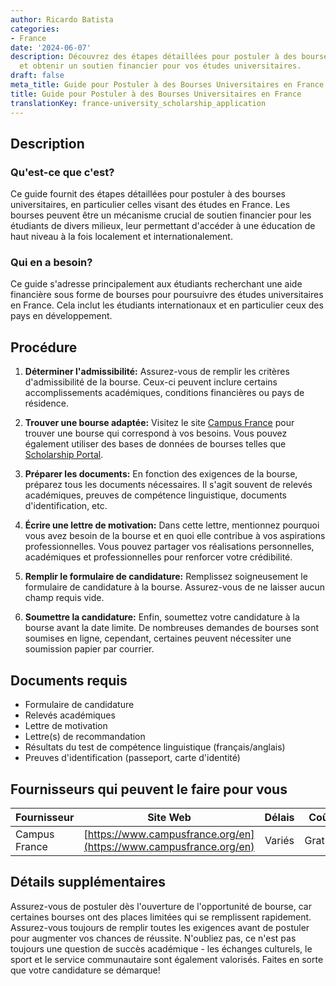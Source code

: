 ```yaml
---
author: Ricardo Batista
categories:
- France
date: '2024-06-07'
description: Découvrez des étapes détaillées pour postuler à des bourses en France
  et obtenir un soutien financier pour vos études universitaires.
draft: false
meta_title: Guide pour Postuler à des Bourses Universitaires en France
title: Guide pour Postuler à des Bourses Universitaires en France
translationKey: france-university_scholarship_application
---
```



## Description
### Qu'est-ce que c'est?
Ce guide fournit des étapes détaillées pour postuler à des bourses universitaires, en particulier celles visant des études en France. Les bourses peuvent être un mécanisme crucial de soutien financier pour les étudiants de divers milieux, leur permettant d'accéder à une éducation de haut niveau à la fois localement et internationalement.

### Qui en a besoin?
Ce guide s'adresse principalement aux étudiants recherchant une aide financière sous forme de bourses pour poursuivre des études universitaires en France. Cela inclut les étudiants internationaux et en particulier ceux des pays en développement.

## Procédure

1. **Déterminer l'admissibilité:** Assurez-vous de remplir les critères d'admissibilité de la bourse. Ceux-ci peuvent inclure certains accomplissements académiques, conditions financières ou pays de résidence.

2. **Trouver une bourse adaptée:** Visitez le site [Campus France](https://www.campusfrance.org/en) pour trouver une bourse qui correspond à vos besoins. Vous pouvez également utiliser des bases de données de bourses telles que [Scholarship Portal](https://www.scholarshipportal.com).

3. **Préparer les documents:** En fonction des exigences de la bourse, préparez tous les documents nécessaires. Il s'agit souvent de relevés académiques, preuves de compétence linguistique, documents d'identification, etc.

4. **Écrire une lettre de motivation:** Dans cette lettre, mentionnez pourquoi vous avez besoin de la bourse et en quoi elle contribue à vos aspirations professionnelles. Vous pouvez partager vos réalisations personnelles, académiques et professionnelles pour renforcer votre crédibilité.

5. **Remplir le formulaire de candidature:** Remplissez soigneusement le formulaire de candidature à la bourse. Assurez-vous de ne laisser aucun champ requis vide.

6. **Soumettre la candidature:** Enfin, soumettez votre candidature à la bourse avant la date limite. De nombreuses demandes de bourses sont soumises en ligne, cependant, certaines peuvent nécessiter une soumission papier par courrier.

## Documents requis

- Formulaire de candidature
- Relevés académiques
- Lettre de motivation
- Lettre(s) de recommandation
- Résultats du test de compétence linguistique (français/anglais)
- Preuves d'identification (passeport, carte d'identité)

## Fournisseurs qui peuvent le faire pour vous

| Fournisseur | Site Web | Délais | Coût |
| --------------- | --------------- | :-------------: | :-------------: |
| Campus France | [https://www.campusfrance.org/en](https://www.campusfrance.org/en) | Variés | Gratuit |

## Détails supplémentaires
Assurez-vous de postuler dès l'ouverture de l'opportunité de bourse, car certaines bourses ont des places limitées qui se remplissent rapidement. Assurez-vous toujours de remplir toutes les exigences avant de postuler pour augmenter vos chances de réussite. N'oubliez pas, ce n'est pas toujours une question de succès académique - les échanges culturels, le sport et le service communautaire sont également valorisés. Faites en sorte que votre candidature se démarque!